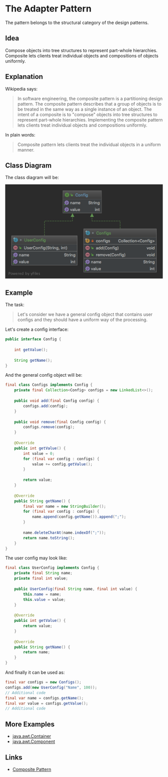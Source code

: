 # The Adapter Pattern

The pattern belongs to the structural category of the design patterns.

## Idea 

Compose objects into tree structures to represent part-whole hierarchies. Composite lets clients treat individual objects 
and compositions of objects uniformly.

## Explanation

Wikipedia says:

> In software engineering, the composite pattern is a partitioning design pattern. The composite pattern describes that 
a group of objects is to be treated in the same way as a single instance of an object. The intent of a composite is 
to "compose" objects into tree structures to represent part-whole hierarchies. Implementing the composite pattern lets 
clients treat individual objects and compositions uniformly.

In plain words:

> Composite pattern lets clients treat the individual objects in a uniform manner.

## Class Diagram

The class diagram will be:

![alt text](../etc/composite.png "Composite class diagram")

## Example

The task:

> Let's consider we have a general config object that contains user configs and they should have a uniform way of the processing.

Let's create a config interface:

```java
public interface Config {

    int getValue();

    String getName();
}
```

And the general config object will be:

```java
final class Configs implements Config {
    private final Collection<Config> configs = new LinkedList<>();

    public void add(final Config config) {
        configs.add(config);
    }

    public void remove(final Config config) {
        configs.remove(config);
    }

    @Override
    public int getValue() {
        int value = 0;
        for (final var config : configs) {
            value += config.getValue();
        }

        return value;
    }

    @Override
    public String getName() {
        final var name = new StringBuilder();
        for (final var config : configs) {
            name.append(config.getName()).append(";");
        }

        name.deleteCharAt(name.indexOf(";"));
        return name.toString();
    }
}
```

The user config may look like:

```java
final class UserConfig implements Config {
    private final String name;
    private final int value;

    public UserConfig(final String name, final int value) {
        this.name = name;
        this.value = value;
    }

    @Override
    public int getValue() {
        return value;
    }

    @Override
    public String getName() {
        return name;
    }
}
```

And finally it can be used as:

```java
final var configs = new Configs();
configs.add(new UserConfig("Name", 100));
// Additional code
final var name = configs.getName();
final var value = configs.getValue();
// Additional code
```

## More Examples

* [java.awt.Container](https://docs.oracle.com/en/java/javase/11/docs/api/java.desktop/java/awt/Container.html)
* [java.awt.Component](https://docs.oracle.com/en/java/javase/11/docs/api/java.desktop/java/awt/Component.html)

## Links

* [Composite Pattern](https://en.wikipedia.org/wiki/Composite_pattern)